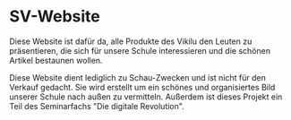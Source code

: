 # SV-Website

Diese Website ist dafür da, alle Produkte des Vikilu den Leuten zu präsentieren, die sich für unsere Schule interessieren und die schönen Artikel bestaunen wollen.

Diese Website dient lediglich zu Schau-Zwecken und ist nicht für den Verkauf gedacht.
Sie wird erstellt um ein schönes und organisiertes Bild unserer Schule nach außen zu vermitteln.
Außerdem ist dieses Projekt ein Teil des Seminarfachs "Die digitale Revolution".
